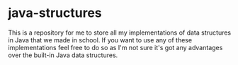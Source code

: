 # java-structures
 
This is a repository for me to store all my implementations of data structures in Java that we made in school. If you want to use any of these implementations feel free to do so as I'm not sure it's got any advantages over the built-in Java data structures.